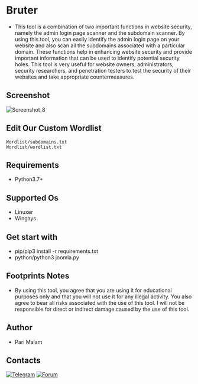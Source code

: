 # Bruter
- This tool is a combination of two important functions in website security, namely the admin login page scanner and the subdomain scanner. By using this tool, you can easily identify the admin login page on your website and also scan all the subdomains associated with a particular domain. These functions help in enhancing website security and provide important information that can be used to identify potential security holes. This tool is very useful for website owners, administrators, security researchers, and penetration testers to test the security of their websites and take appropriate countermeasures.
## Screenshot
![Screenshot_8](https://user-images.githubusercontent.com/25004320/235046759-96606be2-ca80-4ed0-9e6e-c641019e8df1.png)
## Edit Our Custom Wordlist
```
Wordlist/subdomains.txt
Wordlist/wordlist.txt
```
## Requirements
- Python3.7+
## Supported Os
- Linuxer
- Wingays
## Get start with
- pip/pip3 install -r requirements.txt
- python/python3 joomla.py
## Footprints Notes
- By using this tool, you agree that you are using it for educational purposes only and that you will not use it for any illegal activity. You also agree to bear all risks associated with the use of this tool. I will not be responsible for direct or indirect damage caused by the use of this tool.
## Author
- Pari Malam
## Contacts
[![Telegram](https://img.shields.io/badge/-Telegram-blue)](https://telegram.me/SurpriseMTFK)
[![Forum](https://img.shields.io/badge/-Forum-red)](https://dragonforce.io)
